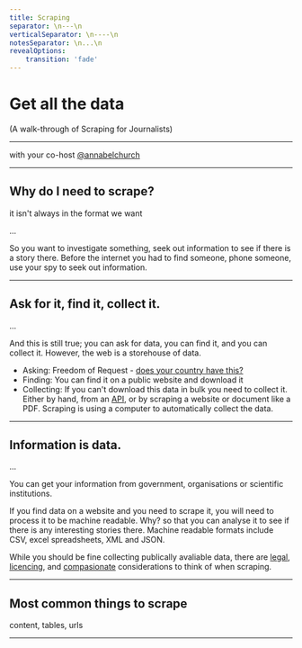 ```yaml
---
title: Scraping
separator: \n---\n
verticalSeparator: \n----\n
notesSeparator: \n...\n
revealOptions:
    transition: 'fade'
---
```


# Get all the data
(A walk-through of Scraping for Journalists)

---

with your co-host [@annabelchurch](http://twitter.com/annabelchurch)

---

## Why do I need to scrape?

it isn't always in the format we want

...

So you want to investigate something, seek out information to see if there is a story there. Before the internet you had to find someone, phone someone, use your spy to seek out information.

---

## Ask for it, find it, collect it.

...

And this is still true; you can ask for data, you can find it, and you can collect it. However, the web is a storehouse of data.

  * Asking: Freedom of Request - [does your country have this?](http://en.wikipedia.org/wiki/Freedom_of_information_laws_by_country)
  * Finding: You can find it on a public website and download it
  * Collecting: If you can't download this data in bulk you need to collect it. Either by hand, from an [API](https://github.com/veltman/learninglunches/tree/master/apis), or by scraping a website or document like a PDF. Scraping is using a computer to automatically collect the data.

---

## Information is data.

...

You can get your information from government, organisations or scientific institutions.

If you find data on a website and you need to scrape it, you will need to process it to be machine readable. Why? so that you can analyse it to see if there is any interesting stories there. Machine readable formats include CSV, excel spreadsheets, XML and JSON.

While you should be fine collecting publically avaliable data, there are [legal](http://datajournalismhandbook.org/1.0/en/getting_data_7.html), [licencing](http://opendefinition.org/licenses/), and [compasionate](http://lethain.com/an-introduction-to-compassionate-screenscraping/) considerations to think of when scraping.

---

## Most common things to scrape

content, tables, urls

---


